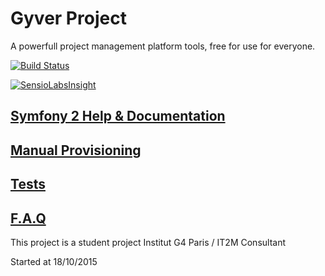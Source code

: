 # Gyver Project

A powerfull project management platform tools, free for use for everyone.

[![Build Status](https://travis-ci.org/TechGameCrew/GyverProject.svg)](https://travis-ci.org/TechGameCrew/GyverProject)


[![SensioLabsInsight](https://insight.sensiolabs.com/projects/b7ec2306-4268-4661-b2d3-64e667800a25/big.png)](https://insight.sensiolabs.com/projects/b7ec2306-4268-4661-b2d3-64e667800a25)

## [Symfony 2 Help & Documentation](app/Resources/doc/symfonyDoc.md)
## [Manual Provisioning](app/Resources/doc/manual.md)
## [Tests](app/Resources/doc/test.md)
## [F.A.Q](app/Resources/doc/faq.md)

This project is a student project
Institut G4 Paris / IT2M Consultant

Started  at 18/10/2015
